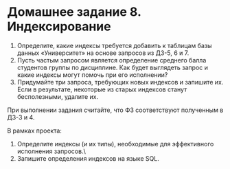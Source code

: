 # Домашнее задание 8. Индексирование
<ol>
<li> Определите, какие индексы требуется добавить к таблицам базы данных «Университет» на основе запросов из ДЗ-5, 6 и 7.</li>
<li> Пусть частым запросом является определение среднего балла студентов группы по дисциплине. Как будет выглядеть запрос и какие индексы могут помочь при его исполнении?</li>
<li> Придумайте три запроса, требующих новых индексов и запишите их. Если в результате, некоторые из старых индексов станут бесполезными, удалите их.</li>
</ol>

При выполнении задания считайте, что ФЗ соответствуют полученным в ДЗ-3 и 4.

В рамках проекта:

1. Определите индексы (и их типы), необходимые для эффективного исполнения запросов.\
2. Запишите определения индексов на языке SQL.
